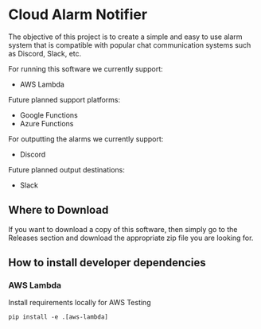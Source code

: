 # Cloud Alarm Notifier

The objective of this project is to create a simple and easy to use alarm system that is compatible with popular chat communication systems such as Discord, Slack, etc.

For running this software we currently support:

- AWS Lambda

Future planned support platforms:

- Google Functions
- Azure Functions

For outputting the alarms we currently support:

- Discord

Future planned output destinations:

- Slack

## Where to Download

If you want to download a copy of this software, then simply go to the Releases section and download the appropriate zip file you are looking for.

## How to install developer dependencies

### AWS Lambda

Install requirements locally for AWS Testing

`pip install -e .[aws-lambda]`